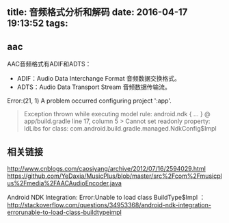 title: 音频格式分析和解码
date: 2016-04-17 19:13:52
tags:
---
## aac
 AAC音频格式有ADIF和ADTS：
 - ADIF：Audio Data Interchange Format 音频数据交换格式。
 - ADTS：Audio Data Transport Stream 音频数据传输流。






 Error:(21, 1) A problem occurred configuring project ':app'.
 > Exception thrown while executing model rule: android.ndk { ... } @ app/build.gradle line 17, column 5
    > Cannot set readonly property: ldLibs for class: com.android.build.gradle.managed.NdkConfig$Impl




## 相关链接
http://www.cnblogs.com/caosiyang/archive/2012/07/16/2594029.html
https://github.com/YeDaxia/MusicPlus/blob/master/src%2Fcom%2Fmusicplus%2Fmedia%2FAACAudioEncoder.java

Android NDK Integration: Error:Unable to load class BuildType$Impl ：http://stackoverflow.com/questions/34953368/android-ndk-integration-errorunable-to-load-class-buildtypeimpl
